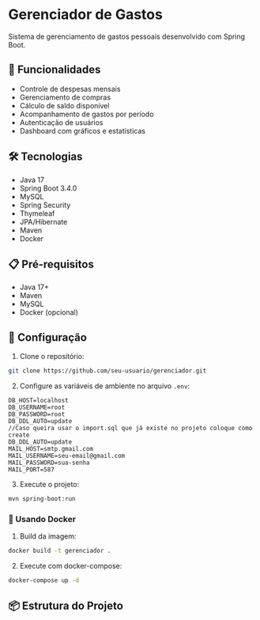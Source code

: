 # Gerenciador de Gastos

Sistema de gerenciamento de gastos pessoais desenvolvido com Spring Boot.

## 🚀 Funcionalidades

- Controle de despesas mensais
- Gerenciamento de compras
- Cálculo de saldo disponível
- Acompanhamento de gastos por período
- Autenticação de usuários
- Dashboard com gráficos e estatísticas

## 🛠️ Tecnologias

- Java 17
- Spring Boot 3.4.0
- MySQL
- Spring Security
- Thymeleaf
- JPA/Hibernate
- Maven
- Docker

## 📋 Pré-requisitos

- Java 17+
- Maven
- MySQL
- Docker (opcional)

## 🔧 Configuração

1. Clone o repositório:
```bash
git clone https://github.com/seu-usuario/gerenciador.git
```

2. Configure as variáveis de ambiente no arquivo `.env`:
```properties
DB_HOST=localhost
DB_USERNAME=root
DB_PASSWORD=root
DB_DDL_AUTO=update 
//Caso queira usar o import.sql que já existe no projeto coloque como create
DB_DDL_AUTO=update 
MAIL_HOST=smtp.gmail.com
MAIL_USERNAME=seu-email@gmail.com
MAIL_PASSWORD=sua-senha
MAIL_PORT=587
```

3. Execute o projeto:
```bash
mvn spring-boot:run
```

### 🐳 Usando Docker

1. Build da imagem:
```bash
docker build -t gerenciador .
```

2. Execute com docker-compose:
```bash
docker-compose up -d
```

## 📦 Estrutura do Projeto